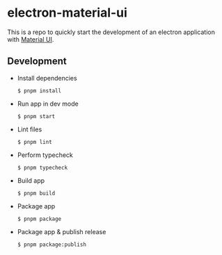 # electron-material-ui

This is a repo to quickly start the development of an electron application with [Material UI](https://mui.com/).

## Development

-   Install dependencies

    ```
    $ pnpm install
    ```

-   Run app in dev mode

    ```
    $ pnpm start
    ```

-   Lint files

    ```
    $ pnpm lint
    ```

-   Perform typecheck

    ```
    $ pnpm typecheck
    ```

-   Build app

    ```
    $ pnpm build
    ```

-   Package app

    ```
    $ pnpm package
    ```

-   Package app & publish release

    ```
    $ pnpm package:publish
    ```
